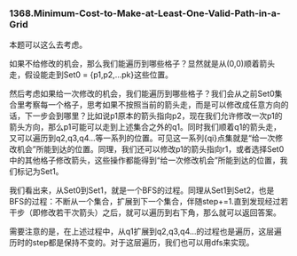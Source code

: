 ### 1368.Minimum-Cost-to-Make-at-Least-One-Valid-Path-in-a-Grid

本题可以这么去考虑。

如果不给修改的机会，那么我们能遍历到哪些格子？显然就是从(0,0)顺着箭头走，假设能走到Set0 = {p1,p2,...pk}这些位置。

然后考虑如果给一次修改的机会，我们能遍历到哪些格子？我们会从之前Set0集合里考察每一个格子，思考如果不按照当前的箭头走，而是可以修改成任意方向的话，下一步会到哪里？比如说p1原本的箭头指向p2，现在我们允许修改一次p1的箭头方向，那么p1可能可以走到上述集合之外的q1。同时我们顺着q1的箭头走，又可以遍历到q2,q3,q4...等一系列的位置。可见这一系列{qi}点集就是“给一次修改机会”所能到达的位置。同理，我们还可以修改p1的箭头指向r1，或者选择Set0中的其他格子修改箭头，这些操作都能得到“给一次修改机会”所能到达的位置，我们标记为Set1。

我们看出来，从Set0到Set1，就是一个BFS的过程。同理从Set1到Set2，也是BFS的过程：不断从一个集合，扩展到下一个集合，伴随step+=1.直到发现经过若干步（即修改若干次箭头）之后，就可以遍历到右下角，那么就可以返回答案。

需要注意的是，在上述过程中，从q1扩展到q2,q3,q4...的过程也是遍历，这层遍历时的step都是保持不变的。对于这层遍历，我们也可以用dfs来实现。
